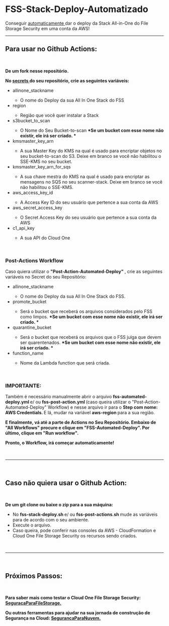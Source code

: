 # FSS-Stack-Deploy-Automatizado
Conseguir <a href="https://cloudone.trendmicro.com/docs/file-storage-security/api-create-stack/"> automaticamente </a> dar o deploy da Stack All-in-One do File Storage Security em uma conta da AWS!

<hr />

## Para usar no Github Actions:

<br />

<b> De um fork nesse repositório. </b>

<b> No <a href="https://docs.github.com/pt/actions/reference/encrypted-secrets"> secrets </a> do seu repositório, crie as seguintes variáveis: </b>

<ul>  

<li> allinone_stackname </li>
    <ul> <li> O nome do Deploy da sua All In One Stack do FSS </li> </ul>
<li> region </li>
    <ul> <li> Região que você quer instalar a Stack </li> </ul>
<li> s3bucket_to_scan </li>
    <ul> <li> O Nome do Seu Bucket-to-scan <strong> <b> *Se um bucket com esse nome não existir, ele irá ser criado. * </b> </strong> </li> </ul>
<li> kmsmaster_key_arn </li>
    <ul> <li> A sua Master Key do KMS na qual é usado para encriptar objetos no seu bucket-to-scan do S3. Deixe em branco se você não habilitou o SSE-KMS no seu bucket. </li> </ul>
<li> kmsmaster_key_arn_for_sqs </li>
    <ul> <li>  A sua chave mestra do KMS na qual é usado para encriptar as mensagens no SQS no seu scanner-stack. Deixe em branco se você não habilitou o SSE-KMS.  </li> </ul>
<li> aws_access_key_id </li>
    <ul> <li> A Access Key ID do seu usuário que pertence a sua conta da AWS  </ul> </li>
<li> aws_secret_access_key </li> 
    <ul> <li> O Secret Access Key do seu usuário que pertence a sua conta da AWS </ul> </li>
<li> c1_api_key </li>
    <ul> <li> A sua API do Cloud One </li> </ul>

</ul>

<br />

### Post-Actions Workflow

Caso quiera utilizar o <b> "Post-Action-Automated-Deploy" </b>, crie as seguintes variáveis no Secret do seu Repositório:

<ul> 

<li> allinone_stackname </li>
    <ul> <li> O nome do Deploy da sua All In One Stack do FSS. </li> </ul>
<li> promote_bucket </li>
    <ul> <li> Será o bucket que receberá os arquivos considerados pelo FSS como limpos. <b> *Se um bucket com esse nome não existir, ele irá ser criado. * </b> </li> </ul> 
<li> quarantine_bucket </li>
    <ul> <li> Será o bucket que receberá os arquivos que o FSS julga que devem ser quarentenados. <b> *Se um bucket com esse nome não existir, ele irá ser criado. * </b> </li> </ul> 
<li> function_name </li>
    <ul> <li> Nome da Lambda function que será criada. </li> </ul> 

</ul>

<br />

### IMPORTANTE:

Também é necessário manualmente abrir o arquivo <b> fss-automated-deploy.yml </b> e/ ou <b> fss-post-action.yml </b> (caso queira utilizar o "Post-Action-Automated-Deploy" Workflow) e nesse arquivo ir para o <b> Step com nome: AWS Credentials. </b> E lá, mudar na variável <b> aws-region </b> para a sua região.  

<b> E finalmente, vá até a parte de Actions no Seu Repositório. Embaixo de "All Workflows" procure e clique em "FSS-Automated-Deploy". Por último, clique em "Run workflow". 

Pronto, o Workflow, irá começar automaticamente!</b>

<br />
<hr />
<br />

## Caso não quiera usar o Github Action:

<br />

<b> De um git clone ou baixe o zip para a sua máquina: </b>

<ul>

<li> No <strong> fss-stack-deploy.sh </strong> e/ ou <strong> fss-post-actions.sh </strong> mude as variáveis para de acordo com o seu ambiente. </li>
<li> Execute o arquivo. </li>
<li> Caso queira, pode conferir nas consoles da AWS - CloudFormation e Cloud One File Storage Security os recursos sendo criados. </li>

</ul>

<br />
<hr />
<br />

## Próximos Passos:

<br />

<b> Para saber mais como testar o Cloud One File Storage Security: 
<a href="https://github.com/SecurityForCloudBuilders/SegurancaParaNuvem/tree/main/SegurancaParaCloudESecOps/SeguracaParaFileStorage"> SeguracaParaFileStorage. </a> 

Ou outras ferramentas para ajudar na sua jornada de construção de Segurança na Cloud: <a href="https://github.com/SecurityForCloudBuilders/SegurancaParaNuvem"> SegurancaParaNuvem. </a></b>

<br />